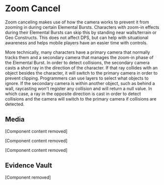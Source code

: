 # Zoom Cancel

Zoom canceling makes use of how the camera works to prevent it from zooming in during certain Elemental Bursts. Characters with zoom-in effects during their Elemental Bursts can skip this by standing near walls/terrain or Geo Constructs. This does not affect DPS, but can help with situational awareness and helps mobile players have an easier time with controls.

More technically, many characters have a primary camera that normally tracks them and a secondary camera that manages the zoom-in phase of the Elemental Burst. In order to detect collisions, the secondary camera casts a short ray in the direction of the character. If that ray collides with an object besides the character, it will switch to the primary camera in order to prevent clipping. Programmers can use layers to select what objects to ignore. If the secondary camera is within another object, such as behind a wall, raycasting won't register any collision and will return a null value. In which case, a ray in the opposite direction is cast in order to detect collisions and the camera will switch to the primary camera if collisions are detected.

## Media



[Component content removed]

[Component content removed]

[Component content removed]



## Evidence Vault

[Component removed]
